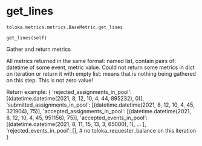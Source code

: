 # get_lines
`toloka.metrics.metrics.BaseMetric.get_lines`

```
get_lines(self)
```

Gather and return metrics


All metrics returned in the same format: named list, contain pairs of: datetime of some event, metric value.
Could not return some metrics in dict on iteration or return it with empty list:
means that is nothing being gathered on this step. This is not zero value!

Return example:
{
    'rejected_assignments_in_pool': [(datetime.datetime(2021, 8, 12, 10, 4, 44, 895232), 0)],
    'submitted_assignments_in_pool': [(datetime.datetime(2021, 8, 12, 10, 4, 45, 321904), 75)],
    'accepted_assignments_in_pool': [(datetime.datetime(2021, 8, 12, 10, 4, 45, 951156), 75)],
    'accepted_events_in_pool': [(datetime.datetime(2021, 8, 11, 15, 13, 3, 65000), 1), ... ],
    'rejected_events_in_pool': [],
    # no toloka_requester_balance on this iteration
}

